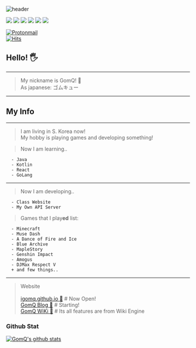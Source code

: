 ![header](https://capsule-render.vercel.app/api?type=waving&color=gradient&height=300&section=header&text=Hello!&fontSize=70&desc=iGomQ%20Github)

<div>
  <img src="https://img.shields.io/badge/JAVA-007396?style=for-the-badge&logo=java&logoColor=white">
  <img src="https://img.shields.io/badge/javascript-F7DF1E?style=for-the-badge&logo=javascript&logoColor=black">
  <img src="https://img.shields.io/badge/html-E34F26?style=for-the-badge&logo=html5&logoColor=white">
  <img src="https://img.shields.io/badge/github-181717?style=for-the-badge&logo=github&logoColor=white">
  <img src="https://img.shields.io/badge/linux-FCC624?style=for-the-badge&logo=linux&logoColor=black">
  <img src="https://img.shields.io/badge/node.js-0db60d?style=for-the-badge&logo=node.js&logoColor=darkgreen">
</div>

[![Protonmail](https://img.shields.io/badge/ProtonMail-8B89CC?style=for-the-badge&logo=protonmail&logoColor=white&link=mailto:gomqn@pm.me)](mailto:gomqn@pm.me)
<br/>[![Hits](https://hits.seeyoufarm.com/api/count/incr/badge.svg?url=https%3A%2F%2Fgithub.com%2FGom0927%2FGom0927&count_bg=%2379C83D&title_bg=%23555555&icon=&icon_color=%23E7E7E7&title=hits&edge_flat=false)](https://hits.seeyoufarm.com)

## Hello! 🖐️
- - -

> My nickname is GomQ! 🐻 <br/>
> As japanese: ゴムキュー 

- - -

## My Info
- - -

> I am living in S. Korea now! <br/>
> My hobby is playing games and developing something! <br/>

> Now I am learning..
  ```
    - Java
    - Kotlin
    - React
    - GoLang
  ```
- - -

> Now I am developing..
  ```
    - Class Website
    - My Own API Server
  ```

> Games that I play**ed** list:
  ```
    - Minecraft
    - Muse Dash
    - A Dance of Fire and Ice
    - Blue Archive
    - MapleStory
    - Genshin Impact
    - Amogus
    - DJMax Respect V
    + and few things..
  ```
- - -
> Website <br/>
> <br/>
> [igomq.github.io 🐻](https://gomq.me) # Now Open! <br/>
> [GomQ Blog 📘](http://blog.gomq.me) # Starting! <br/>
> [GomQ WiKi 📖](https://wiki.gomq.live) # Its all features are from Wiki Engine

### Github Stat
[![GomQ's github stats](https://github-readme-stats.vercel.app/api?username=igomq)](https://github.com/anuraghazra/github-readme-stats)
